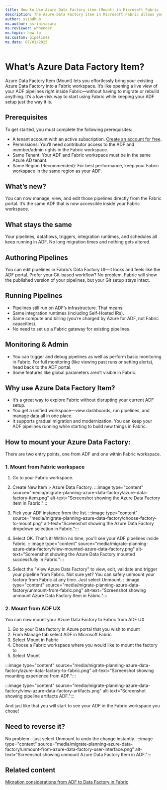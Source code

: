 ```yaml
---
title: How to Use Azure Data Factory item (Mount) in Microsoft Fabric
description: The Azure Data Factory item in Microsoft Fabric allows you to bring in your ADF artifacts to Fabric instantly.
author: ssindhub
ms.author: ssrinivasara
ms.reviewer: whhender
ms.topic: how-to
ms.custom: pipelines
ms.date: 07/01/2025
---
```


# What’s Azure Data Factory Item?

Azure Data Factory Item (Mount) lets you effortlessly bring your existing Azure Data Factory into a Fabric workspace. It’s like opening a live view of your ADF pipelines right inside Fabric—without having to migrate or rebuild anything. It’s a low-risk way to start using Fabric while keeping your ADF setup just the way it is.

## Prerequisites

To get started, you must complete the following prerequisites:

- A tenant account with an active subscription. [Create an account for free](../fundamentals/fabric-trial.md).
- Permissions: You’ll need contributor access to the ADF and member/admin rights in the Fabric workspace.
- Same Tenant: Your ADF and Fabric workspace must be in the same Azure AD tenant.
- Same Region (Recommended): For best performance, keep your Fabric workspace in the same region as your ADF.

## What’s new?
You can now manage, view, and edit those pipelines directly from the Fabric portal. It’s the same ADF that is now accessible inside your Fabric workspace.

## What stays the same
Your pipelines, dataflows, triggers, integration runtimes, and schedules all keep running in ADF. No long migration times and nothing gets altered.

## Authoring Pipelines
You can edit pipelines in Fabric’s Data Factory UI—it looks and feels like the ADF portal.
Prefer your Git-based workflow? No problem. Fabric will show the published version of your pipelines, but your Git setup stays intact.

## Running Pipelines
- Pipelines still run on ADF’s infrastructure. That means:
- Same integration runtimes (including Self-Hosted IRs).
- Same compute and billing (you’re charged by Azure for ADF, not Fabric capacities).
- No need to set up a Fabric gateway for existing pipelines.

## Monitoring & Admin
- You can trigger and debug pipelines as well as perform basic monitoring in Fabric. For full monitoring (like viewing past runs or setting alerts), head back to the ADF portal.
- Some features like global parameters aren’t visible in Fabric.

## Why use Azure Data Factory Item?
- It’s a great way to explore Fabric without disrupting your current ADF setup.
- You get a unified workspace—view dashboards, run pipelines, and manage data all in one place.
- It supports gradual migration and modernization. You can keep your ADF pipelines running while starting to build new things in Fabric.

## How to mount your Azure Data Factory: 
There are two entry points, one from ADF and one within Fabric workspace.
### 1. Mount from Fabric workspace
1.  Go to your Fabric workspace.
1.	Create New Item > Azure Data Factory.
:::image type="content" source="media/migrate-planning-azure-data-factory/azure-data-factory-item.png" alt-text="Screenshot showing the Azure Data Factory Item in Fabric.":::

2.	Pick your ADF instance from the list.
:::image type="content" source="media/migrate-planning-azure-data-factory/choose-factory-to-mount.png" alt-text="Screenshot showing the Azure Data Factory dropdown selection in Fabric.":::

3.	Select OK.
That’s it! Within no time, you’ll see your ADF pipelines inside Fabric. 
:::image type="content" source="media/migrate-planning-azure-data-factory/view-mounted-azure-data-factory.png" alt-text="Screenshot showing the Azure Data Factory mounted successfully in Fabric.":::

4.  Select the "View Azure Data Factory" to view, edit, validate and trigger your pipeline from Fabric. 
Not sure yet? You can safely unmount your factory from Fabric at any time. Just select Unmount.
:::image type="content" source="media/migrate-planning-azure-data-factory/unmount-from-fabric.png" alt-text="Screenshot showing unmount Azure Data Factory Item in Fabric.":::

### 2. Mount from ADF UX
You can now mount your Azure Data Factory to Fabric from ADF UX

1.	Go to your Data factory in Azure portal that you wish to mount
2.	From Manage tab select ADF in Microsoft Fabric
3.	Select Mount in Fabric
4.	Choose a Fabric workspace where you would like to mount the factory to
5.	Select Mount
   
:::image type="content" source="media/migrate-planning-azure-data-factory/azure-data-factory-to-fabric.png" alt-text="Screenshot showing mounting experience from ADF.":::

:::image type="content" source="media/migrate-planning-azure-data-factory/view-azure-data-factory-artifacts.png" alt-text="Screenshot showing pipeline artifacts ADF.":::

And just like that you will start to see your ADF in the Fabric workspace you chose!

## Need to reverse it?
No problem—just select Unmount to undo the change instantly.
:::image type="content" source="media/migrate-planning-azure-data-factory/unmount-from-azure-data-factory-user-interface.png" alt-text="Screenshot showing unmount Azure Data Factory Item in ADF.":::

## Related content

[Migration considerations from ADF to Data Factory in Fabric](migrate-from-azure-data-factory.md)
